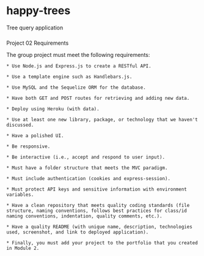 # happy-trees
Tree query application

###
Project 02 Requirements

The group project must meet the following requirements:

	* Use Node.js and Express.js to create a RESTful API.

	* Use a template engine such as Handlebars.js.

	* Use MySQL and the Sequelize ORM for the database.

	* Have both GET and POST routes for retrieving and adding new data.

	* Deploy using Heroku (with data).

	* Use at least one new library, package, or technology that we haven't discussed.

	* Have a polished UI.

	* Be responsive.

	* Be interactive (i.e., accept and respond to user input).

	* Must have a folder structure that meets the MVC paradigm.

	* Must include authentication (cookies and express-session).

	* Must protect API keys and sensitive information with environment variables.

	* Have a clean repository that meets quality coding standards (file structure, naming conventions, follows best practices for class/id naming conventions, indentation, quality comments, etc.).

	* Have a quality README (with unique name, description, technologies used, screenshot, and link to deployed application).

	* Finally, you must add your project to the portfolio that you created in Module 2.
